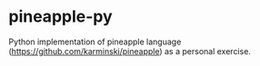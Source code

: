 # pineapple-py
Python implementation of pineapple language (https://github.com/karminski/pineapple) as a personal exercise.
